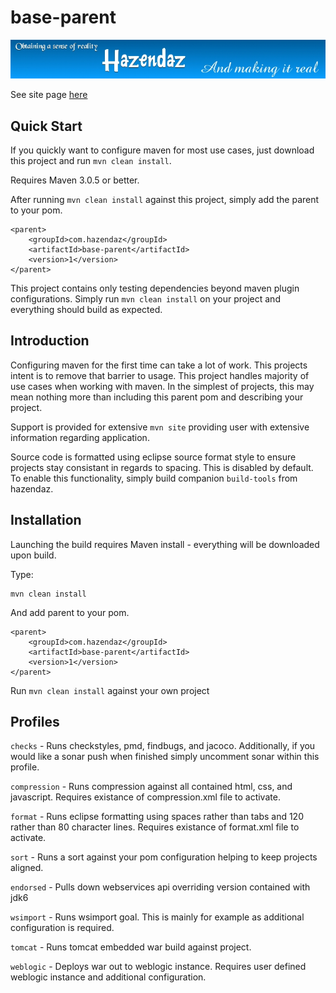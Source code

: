﻿# base-parent #

![hazendaz](https://github.com/hazendaz/base-parent/blob/master/src/site/resources/images/hazendaz-banner.jpg)

See site page [here](http://hazendaz.github.io/base-parent/)

## Quick Start ##

If you quickly want to configure maven for most use cases, just download this project and run `mvn clean install`.

Requires Maven 3.0.5 or better.

After running `mvn clean install` against this project, simply add the parent to your pom.

```
<parent>
    <groupId>com.hazendaz</groupId>
    <artifactId>base-parent</artifactId>
    <version>1</version>
</parent>
```

This project contains only testing dependencies beyond maven plugin configurations.  Simply run `mvn clean install`
on your project and everything should build as expected.

## Introduction ##

Configuring maven for the first time can take a lot of work. This projects intent is to remove that barrier to usage.
This project handles majority of use cases when working with maven.  In the simplest of projects, this may mean
nothing more than including this parent pom and describing your project.

Support is provided for extensive `mvn site` providing user with extensive information regarding application.

Source code is formatted using eclipse source format style to ensure projects stay consistant in regards to spacing.
This is disabled by default.  To enable this functionality, simply build companion `build-tools` from hazendaz.

## Installation ##

Launching the build requires Maven install - everything will be downloaded upon build.

Type:

    mvn clean install

And add parent to your pom.

```
<parent>
    <groupId>com.hazendaz</groupId>
    <artifactId>base-parent</artifactId>
    <version>1</version>
</parent>
```

Run `mvn clean install` against your own project

## Profiles ##

`checks` - Runs checkstyles, pmd, findbugs, and jacoco.  Additionally, if you would like a sonar push when finished
simply uncomment sonar within this profile.

`compression` - Runs compression against all contained html, css, and javascript.  Requires existance of compression.xml
file to activate.

`format` - Runs eclipse formatting using spaces rather than tabs and 120 rather than 80 character lines.  Requires
existance of format.xml file to activate.

`sort` - Runs a sort against your pom configuration helping to keep projects aligned.

`endorsed` - Pulls down webservices api overriding version contained with jdk6

`wsimport` - Runs wsimport goal.  This is mainly for example as additional configuration is required.

`tomcat` - Runs tomcat embedded war build against project.

`weblogic` - Deploys war out to weblogic instance.  Requires user defined weblogic instance and additional configuration.




